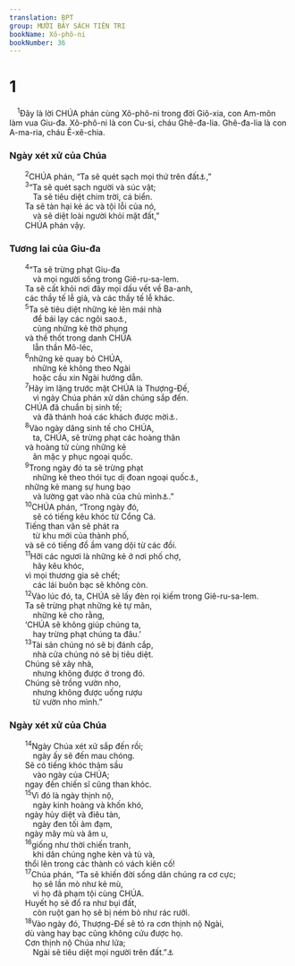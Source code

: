 ```yaml
---
translation: BPT
group: MƯỜI BẢY SÁCH TIÊN TRI
bookName: Xô-phô-ni 
bookNumber: 36
---
```


<div class="title"><h1>1</h1></div>
<span class="verse so_1_1"> <sup>1</sup>Đây là lời CHÚA phán cùng Xô-phô-ni trong đời Giô-xia, con Am-môn làm vua Giu-đa. Xô-phô-ni là con Cu-si, cháu Ghê-đa-lia. Ghê-đa-lia là con A-ma-ria, cháu Ê-xê-chia.<br/></span>
<div class="title"><h3>Ngày xét xử của Chúa</h3></div>
<span class="verse so_1_2">  <sup>2</sup>CHÚA phán, “Ta sẽ quét sạch mọi thứ trên đất<a data-toggle="tooltip" data-placement="bottom" title="Hay “xứ.”">⚓</a>,”<br/></span>
<span class="verse so_1_3">  <sup>3</sup>“Ta sẽ quét sạch người và súc vật;<br/>   Ta sẽ tiêu diệt chim trời, cá biển.<br/>  Ta sẽ tàn hại kẻ ác và tội lỗi của nó,<br/>   và sẽ diệt loài người khỏi mặt đất,”<br/>  CHÚA phán vậy.<br/></span>
<div class="title"><h3>Tương lai của Giu-đa</h3></div>
<span class="verse so_1_4">  <sup>4</sup>“Ta sẽ trừng phạt Giu-đa<br/>   và mọi người sống trong Giê-ru-sa-lem.<br/>  Ta sẽ cất khỏi nơi đây mọi dấu vết về Ba-anh,<br/>  các thầy tế lễ giả, và các thầy tế lễ khác.<br/></span>
<span class="verse so_1_5">  <sup>5</sup>Ta sẽ tiêu diệt những kẻ lên mái nhà<br/>   để bái lạy các ngôi sao<a data-toggle="tooltip" data-placement="bottom" title="Nguyên văn, “các đạo quân trên trời.” Từ ngữ nầy có nghĩa là các ngôi sao, hành tinh, hay các thiên sứ.">⚓</a>,<br/>   cùng những kẻ thờ phụng<br/>  và thề thốt trong danh CHÚA<br/>   lẫn thần Mô-léc,<br/></span>
<span class="verse so_1_6">  <sup>6</sup>những kẻ quay bỏ CHÚA,<br/>   những kẻ không theo Ngài<br/>   hoặc cầu xin Ngài hướng dẫn.<br/></span>
<span class="verse so_1_7">  <sup>7</sup>Hãy im lặng trước mặt CHÚA là Thượng-Đế,<br/>   vì ngày Chúa phán xử dân chúng sắp đến.<br/>  CHÚA đã chuẩn bị sinh tế;<br/>   và đã thánh hoá các khách được mời<a data-toggle="tooltip" data-placement="bottom" title="Hay “dặn các khách được mời phải sẵn sàng.” Câu nầy có nghĩa là ngày xét xử được ví như bữa ăn thân hữu khi các thầy tế lễ dâng sinh tế cho Thượng Đế cho nên các khách được mời phải sẵn sàng dự tiệc với Ngài.">⚓</a>.<br/></span>
<span class="verse so_1_8">  <sup>8</sup>Vào ngày dâng sinh tế cho CHÚA,<br/>   ta, CHÚA, sẽ trừng phạt các hoàng thân<br/>  và hoàng tử cùng những kẻ<br/>   ăn mặc y phục ngoại quốc.<br/></span>
<span class="verse so_1_9">  <sup>9</sup>Trong ngày đó ta sẽ trừng phạt<br/>   những kẻ theo thói tục dị đoan ngoại quốc<a data-toggle="tooltip" data-placement="bottom" title="Nghĩa là những thầy tế lễ và những người thờ các thần ngoại quốc như Đa-gôn, hay bắt chước các thói tục của họ. Xem I Sam 5:5.">⚓</a>,<br/>  những kẻ mang sự hung bạo<br/>   và lường gạt vào nhà của chủ mình<a data-toggle="tooltip" data-placement="bottom" title="Đây nghĩa là đền thờ nơi dân chúng thờ kính Thượng Đế hay các thần giả khác.">⚓</a>.”<br/></span>
<span class="verse so_1_10">  <sup>10</sup>CHÚA phán, “Trong ngày đó,<br/>   sẽ có tiếng kêu khóc từ Cổng Cá.<br/>  Tiếng than vãn sẽ phát ra<br/>   từ khu mới của thành phố,<br/>  và sẽ có tiếng đổ ầm vang dội từ các đồi.<br/></span>
<span class="verse so_1_11">  <sup>11</sup>Hỡi các ngươi là những kẻ ở nơi phố chợ,<br/>   hãy kêu khóc,<br/>  vì mọi thương gia sẽ chết;<br/>   các lái buôn bạc sẽ không còn.<br/></span>
<span class="verse so_1_12">  <sup>12</sup>Vào lúc đó, ta, CHÚA sẽ lấy đèn rọi kiếm trong Giê-ru-sa-lem.<br/>  Ta sẽ trừng phạt những kẻ tự mãn,<br/>   những kẻ cho rằng,<br/>  ‘CHÚA sẽ không giúp chúng ta,<br/>   hay trừng phạt chúng ta đâu.’<br/></span>
<span class="verse so_1_13">  <sup>13</sup>Tài sản chúng nó sẽ bị đánh cắp,<br/>   nhà cửa chúng nó sẽ bị tiêu diệt.<br/>  Chúng sẽ xây nhà,<br/>   nhưng không được ở trong đó.<br/>  Chúng sẽ trồng vườn nho,<br/>   nhưng không được uống rượu<br/>   từ vườn nho mình.”<br/></span>
<div class="title"><h3>Ngày xét xử của Chúa</h3></div>
<span class="verse so_1_14">  <sup>14</sup>Ngày Chúa xét xử sắp đến rồi;<br/>   ngày ấy sẽ đến mau chóng.<br/>  Sẽ có tiếng khóc thảm sầu<br/>   vào ngày của CHÚA;<br/>  ngay đến chiến sĩ cũng than khóc.<br/></span>
<span class="verse so_1_15">  <sup>15</sup>Vì đó là ngày thịnh nộ,<br/>   ngày kinh hoàng và khốn khó,<br/>  ngày hủy diệt và điêu tàn,<br/>   ngày đen tối ảm đạm,<br/>  ngày mây mù và âm u,<br/></span>
<span class="verse so_1_16">  <sup>16</sup>giống như thời chiến tranh,<br/>   khi dân chúng nghe kèn và tù và,<br/>  thổi lên trong các thành có vách kiên cố!<br/></span>
<span class="verse so_1_17">  <sup>17</sup>Chúa phán, “Ta sẽ khiến đời sống dân chúng ra cơ cực;<br/>   họ sẽ lần mò như kẻ mù,<br/>   vì họ đã phạm tội cùng CHÚA.<br/>  Huyết họ sẽ đổ ra như bụi đất,<br/>   còn ruột gan họ sẽ bị ném bỏ như rác rưởi.<br/></span>
<span class="verse so_1_18">  <sup>18</sup>Vào ngày đó, Thượng-Đế sẽ tỏ ra cơn thịnh nộ Ngài,<br/>  dù vàng hay bạc cũng không cứu được họ.<br/>  Cơn thịnh nộ Chúa như lửa;<br/>   Ngài sẽ tiêu diệt mọi người trên đất.”<a data-toggle="tooltip" data-placement="bottom" title="Hay “xứ.”">⚓</a><br/></span>
